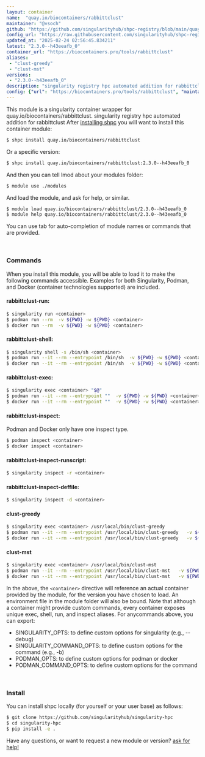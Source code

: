 ```yaml
---
layout: container
name:  "quay.io/biocontainers/rabbittclust"
maintainer: "@vsoch"
github: "https://github.com/singularityhub/shpc-registry/blob/main/quay.io/biocontainers/rabbittclust/container.yaml"
config_url: "https://raw.githubusercontent.com/singularityhub/shpc-registry/main/quay.io/biocontainers/rabbittclust/container.yaml"
updated_at: "2025-02-24 02:56:45.834211"
latest: "2.3.0--h43eeafb_0"
container_url: "https://biocontainers.pro/tools/rabbittclust"
aliases:
 - "clust-greedy"
 - "clust-mst"
versions:
 - "2.3.0--h43eeafb_0"
description: "singularity registry hpc automated addition for rabbittclust"
config: {"url": "https://biocontainers.pro/tools/rabbittclust", "maintainer": "@vsoch", "description": "singularity registry hpc automated addition for rabbittclust", "latest": {"2.3.0--h43eeafb_0": "sha256:feeaa2726438a1397e73513c99469d77a09eb55a7b97612f0f599e1c4763c145"}, "tags": {"2.3.0--h43eeafb_0": "sha256:feeaa2726438a1397e73513c99469d77a09eb55a7b97612f0f599e1c4763c145"}, "docker": "quay.io/biocontainers/rabbittclust", "aliases": {"clust-greedy": "/usr/local/bin/clust-greedy", "clust-mst": "/usr/local/bin/clust-mst"}}
---
```


This module is a singularity container wrapper for quay.io/biocontainers/rabbittclust.
singularity registry hpc automated addition for rabbittclust
After [installing shpc](#install) you will want to install this container module:


```bash
$ shpc install quay.io/biocontainers/rabbittclust
```

Or a specific version:

```bash
$ shpc install quay.io/biocontainers/rabbittclust:2.3.0--h43eeafb_0
```

And then you can tell lmod about your modules folder:

```bash
$ module use ./modules
```

And load the module, and ask for help, or similar.

```bash
$ module load quay.io/biocontainers/rabbittclust/2.3.0--h43eeafb_0
$ module help quay.io/biocontainers/rabbittclust/2.3.0--h43eeafb_0
```

You can use tab for auto-completion of module names or commands that are provided.

<br>

### Commands

When you install this module, you will be able to load it to make the following commands accessible.
Examples for both Singularity, Podman, and Docker (container technologies supported) are included.

#### rabbittclust-run:

```bash
$ singularity run <container>
$ podman run --rm  -v ${PWD} -w ${PWD} <container>
$ docker run --rm  -v ${PWD} -w ${PWD} <container>
```

#### rabbittclust-shell:

```bash
$ singularity shell -s /bin/sh <container>
$ podman run --it --rm --entrypoint /bin/sh  -v ${PWD} -w ${PWD} <container>
$ docker run --it --rm --entrypoint /bin/sh  -v ${PWD} -w ${PWD} <container>
```

#### rabbittclust-exec:

```bash
$ singularity exec <container> "$@"
$ podman run --it --rm --entrypoint ""  -v ${PWD} -w ${PWD} <container> "$@"
$ docker run --it --rm --entrypoint ""  -v ${PWD} -w ${PWD} <container> "$@"
```

#### rabbittclust-inspect:

Podman and Docker only have one inspect type.

```bash
$ podman inspect <container>
$ docker inspect <container>
```

#### rabbittclust-inspect-runscript:

```bash
$ singularity inspect -r <container>
```

#### rabbittclust-inspect-deffile:

```bash
$ singularity inspect -d <container>
```


#### clust-greedy

```bash
$ singularity exec <container> /usr/local/bin/clust-greedy
$ podman run --it --rm --entrypoint /usr/local/bin/clust-greedy   -v ${PWD} -w ${PWD} <container> -c " $@"
$ docker run --it --rm --entrypoint /usr/local/bin/clust-greedy   -v ${PWD} -w ${PWD} <container> -c " $@"
```


#### clust-mst

```bash
$ singularity exec <container> /usr/local/bin/clust-mst
$ podman run --it --rm --entrypoint /usr/local/bin/clust-mst   -v ${PWD} -w ${PWD} <container> -c " $@"
$ docker run --it --rm --entrypoint /usr/local/bin/clust-mst   -v ${PWD} -w ${PWD} <container> -c " $@"
```



In the above, the `<container>` directive will reference an actual container provided
by the module, for the version you have chosen to load. An environment file in the
module folder will also be bound. Note that although a container
might provide custom commands, every container exposes unique exec, shell, run, and
inspect aliases. For anycommands above, you can export:

 - SINGULARITY_OPTS: to define custom options for singularity (e.g., --debug)
 - SINGULARITY_COMMAND_OPTS: to define custom options for the command (e.g., -b)
 - PODMAN_OPTS: to define custom options for podman or docker
 - PODMAN_COMMAND_OPTS: to define custom options for the command

<br>

### Install

You can install shpc locally (for yourself or your user base) as follows:

```bash
$ git clone https://github.com/singularityhub/singularity-hpc
$ cd singularity-hpc
$ pip install -e .
```

Have any questions, or want to request a new module or version? [ask for help!](https://github.com/singularityhub/singularity-hpc/issues)